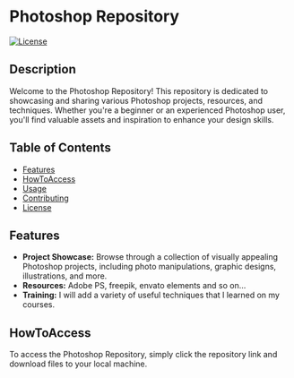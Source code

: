 # Photoshop Repository

[![License](https://img.shields.io/badge/License-MIT-blue.svg)](LICENSE)

## Description

Welcome to the Photoshop Repository! This repository is dedicated to showcasing and sharing various Photoshop projects, resources, and techniques. Whether you're a beginner or an experienced Photoshop user, you'll find valuable assets and inspiration to enhance your design skills.

## Table of Contents

- [Features](#features)
- [HowToAccess](#HowToAccess)
- [Usage](#usage)
- [Contributing](#contributing)
- [License](#license)

## Features

- **Project Showcase:** Browse through a collection of visually appealing Photoshop projects, including photo manipulations, graphic designs, illustrations, and more.
- **Resources:** Adobe PS, freepik, envato elements and so on...
- **Training:** I will add a variety of useful techniques that I learned on my courses.

## HowToAccess

To access the Photoshop Repository, simply click the repository link and download files to your local machine.




